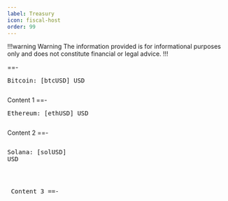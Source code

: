 ```yaml
---
label: Treasury
icon: fiscal-host
order: 99
---
```

!!!warning Warning
The information provided is for informational purposes only and does not constitute financial or legal advice.
!!!

==- <pre id="btc">Bitcoin: [btcUSD] USD </pre> <pre id="bar-1"></pre>
Content 1
==- <pre id="eth">Ethereum: [ethUSD] USD </pre> <pre id="bar-2"></pre>
Content 2
==- <pre><pre id="sol">Solana: [solUSD] USD </pre> <pre id="bar-3"></pre>
Content 3
==-
